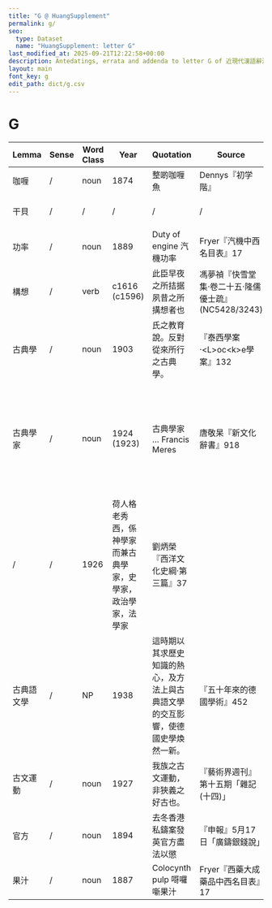 ```yaml
---
title: "G @ HuangSupplement"
permalink: g/
seo:
  type: Dataset
  name: "HuangSupplement: letter G"
last_modified_at: 2025-09-21T12:22:58+00:00
description: Antedatings, errata and addenda to letter G of 近現代漢語辭源
layout: main
font_key: g
edit_path: dict/g.csv
---
```

# G

<!-- Anything not in the table must be before this comment. -->

Lemma|Sense|Word Class|Year|Quotation|Source|Note|
---|---|---|---|---|---|---|
咖喱|/|noun|1874|整啲咖喱魚|Dennys『初学階』||
干貝|/|/|/|/|/|likely a native word; see [#19](https://github.com/t18d/HuangSupplement/issues/19#issuecomment-2606537981)|
功率|/|noun|1889|Duty of engine 汽機功率|Fryer『汽機中西名目表』17||
構想|/|verb|c1616 (c1596)|此臣早夜之所拮据夙昔之所搆想者也|馮夢禎『快雪堂集·卷二十五·隆儒優士疏』(NC5428/3243)||
古典學|/|noun|1903|氏之教育說。反對從來所行之古典學。|『泰西學案·\<L>oc\<k>e學案』132||
古典學家|/|noun|1924 (1923)|古典學家 … Francis Meres|唐敬杲『新文化辭書』918|'For a number of years Francis Meres, the glorifier of Shakespeare, has been puffed as a classical scholar.' (Allen)|
|/|/|1926|荷人格老秀西，係神學家而兼古典學家，史學家，政治學家，法學家|劉炳榮『西洋文化史綱·第三篇』37||
古典語文學|/|NP|1938|這時期以其求歷史知識的熱心，及方法上與古典語文學的交互影響，使德國史學煥然一新。|『五十年來的德國學術』452||
古文運動|/|noun|1927|我族之古文運動，非狹義之好古也。|『藝術界週刊』第十五期「雜記 (十四)」||
官方|/|noun|1894|去冬香港私鑄案發英官方盡法以懲|『申報』5月17日「廣鑄銀錢說」|Han-ta's 官方(3)|
果汁|/|noun|1887|Colocynth pulp 𠹭囉噺果汁|Fryer『西藥大成藥品中西名目表』17||
